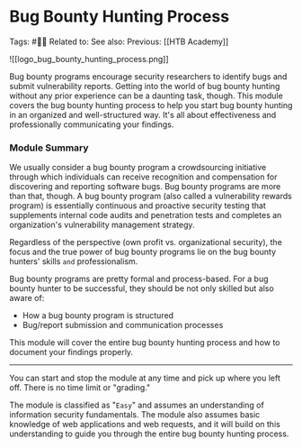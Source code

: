 # Bug Bounty Hunting Process

Tags: #🧑‍🎓
Related to:
See also:
Previous: [[HTB Academy]]

![[logo_bug_bounty_hunting_process.png]]

Bug bounty programs encourage security researchers to identify bugs and submit vulnerability reports. Getting into the world of bug bounty hunting without any prior experience can be a daunting task, though. This module covers the bug bounty hunting process to help you start bug bounty hunting in an organized and well-structured way. It's all about effectiveness and professionally communicating your findings.

### Module Summary

We usually consider a bug bounty program a crowdsourcing initiative through which individuals can receive recognition and compensation for discovering and reporting software bugs. Bug bounty programs are more than that, though. A bug bounty program (also called a vulnerability rewards program) is essentially continuous and proactive security testing that supplements internal code audits and penetration tests and completes an organization's vulnerability management strategy.

Regardless of the perspective (own profit vs. organizational security), the focus and the true power of bug bounty programs lie on the bug bounty hunters' skills `and` professionalism.

Bug bounty programs are pretty formal and process-based. For a bug bounty hunter to be successful, they should be not only skilled but also aware of:

-   How a bug bounty program is structured
-   Bug/report submission and communication processes

This module will cover the entire bug bounty hunting process and how to document your findings properly.

* * * * *

You can start and stop the module at any time and pick up where you left off. There is no time limit or "grading."

The module is classified as "`Easy`" and assumes an understanding of information security fundamentals. The module also assumes basic knowledge of web applications and web requests, and it will build on this understanding to guide you through the entire bug bounty hunting process.